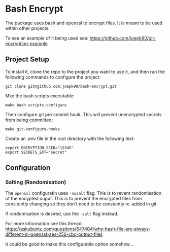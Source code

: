 # Bash Encrypt
The package uses bash and openssl to encrypt files. It is meant to be used within other projects.

To see an example of it being used see:
https://github.com/joepk90/git-encryption-example

## Project Setup

To install it, clone the repo to the project you want to use it, and then run the following commands to configure the project:
```
git clone git@github.com:joepk90/bash-encrypt.git
```

Mke the bash scripts executable:
```
make bash-scripts-configure
```

Then configure git pre commit hook. This will prevent unencrypted secrets from being committed:
```
make git-configure-hooks
```

Create an .env file in the root directory with the following text:
```
export ENCRYPTION_SEED="12345"
export SECRETS_EXT="secret"
```


## Configuration

### Salting (Randomisation)
The `openssl` configuratin uses `-nosalt` flag. This is to revent randomisation of the encypted ouput. This is to prevent the encrypted files from consitently changing so they don't need to be constantly re-added in git.

If randomisation is desired, use the `-salt` flag instead.

For more information see this thread:
https://askubuntu.com/questions/647404/why-hash-file-are-always-different-in-openssl-aes-256-cbc-output-files

It could be good to make this configurable option somehow...